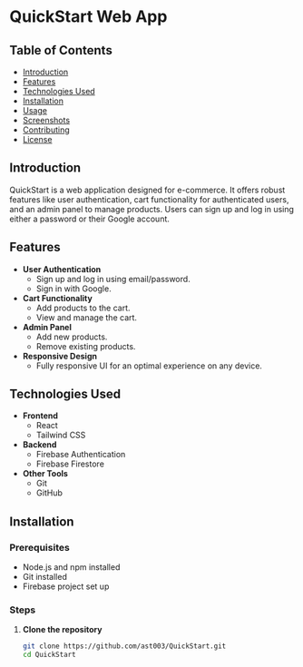# QuickStart Web App

## Table of Contents
- [Introduction](#introduction)
- [Features](#features)
- [Technologies Used](#technologies-used)
- [Installation](#installation)
- [Usage](#usage)
- [Screenshots](#screenshots)
- [Contributing](#contributing)
- [License](#license)

## Introduction
QuickStart is a web application designed for e-commerce. It offers robust features like user authentication, cart functionality for authenticated users, and an admin panel to manage products. Users can sign up and log in using either a password or their Google account.

## Features
- **User Authentication**
  - Sign up and log in using email/password.
  - Sign in with Google.
- **Cart Functionality**
  - Add products to the cart.
  - View and manage the cart.
- **Admin Panel**
  - Add new products.
  - Remove existing products.
- **Responsive Design**
  - Fully responsive UI for an optimal experience on any device.

## Technologies Used
- **Frontend**
  - React
  - Tailwind CSS
- **Backend**
  - Firebase Authentication
  - Firebase Firestore
- **Other Tools**
  - Git
  - GitHub

## Installation

### Prerequisites
- Node.js and npm installed
- Git installed
- Firebase project set up

### Steps
1. **Clone the repository**
   ```sh
   git clone https://github.com/ast003/QuickStart.git
   cd QuickStart
